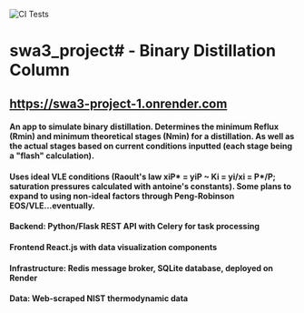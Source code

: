 ![CI Tests](https://github.com/lsiver/swa3_project/workflows/CI%20Tests/badge.svg)
# swa3_project# - Binary Distillation Column
## https://swa3-project-1.onrender.com
#### An app to simulate binary distillation. Determines the minimum Reflux (Rmin) and minimum theoretical stages (Nmin) for a distillation. As well as the actual stages based on current conditions inputted (each stage being a "flash" calculation). 
#### Uses ideal VLE conditions (Raoult's law xiP* = yiP ~ Ki = yi/xi = P*/P; saturation pressures calculated with antoine's constants). Some plans to expand to using non-ideal factors through Peng-Robinson EOS/VLE...eventually.
#### **Backend**: Python/Flask REST API with Celery for task processing
#### **Frontend** React.js with data visualization components
#### **Infrastructure**: Redis message broker, SQLite database, deployed on Render
#### **Data**: Web-scraped NIST thermodynamic data 